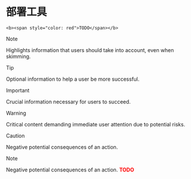 # 部署工具

```admonish error title=" "
<b><span style="color: red">TODO</span></b>
```

> [!NOTE]
> Highlights information that users should take into account, even when skimming.

> [!TIP]
> Optional information to help a user be more successful.

> [!IMPORTANT]
> Crucial information necessary for users to succeed.

> [!WARNING]
> Critical content demanding immediate user attention due to potential risks.

> [!CAUTION]
> Negative potential consequences of an action.

> [!NOTE]
> Negative potential consequences of an action.
> <b><span style="color: red">TODO</span></b>
